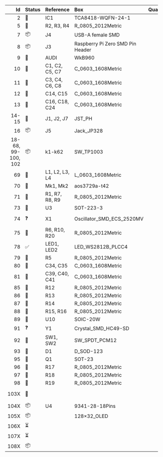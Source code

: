 | Id                 | Status | Reference      | Box                              | Quantity | Description             | Comments                               | Link                                                                                             |
| --:                | :--    | :--            | :--                              | --:      | :--                     | :--                                    | :--                                                                                              |
| 2                  | 🛒     | IC1            | TCA8418-WQFN-24-1                | 1        | TCA8418                 | TCA8418RTWRs                           | <https://www.ti.com/lit/gpn/tca8418>                                                             |
| 5                  | 🛒     | R2, R3, R4     | R\_0805\_2012Metric              | 3        | 4.7k                    |                                        |                                                                                                  |
| 7                  | 📦     | J4             | USB-A female SMD                 | 1        | USB\_A                  |                                        | <https://aliexpress.com/item/32754227092.html>                                                   |
| 8                  | 📦     | J3             | Raspberry Pi Zero SMD Pin Header | 1        | Connector-M\_:RPi\_GPIO |                                        | <https://www.reichelt.at/2-x-20-pin-smd-header-straight-pitch-2-54-sl-2x20g-smd2-54-p51721.html> |
| 9                  | 🛒     | AUDI           | WkB960                           | 1        | WM3960                  |                                        | <https://statics.cirrus.com/pubs/proDatasheet/WM8960_v4.4.pdf>                                   |
| 10                 | 🛒     | C1, C2, C5, C7 | C\_0603\_1608Metric              | 1        | 10μF                    |                                        |                                                                                                  |
| 11                 | 🛒     | C3, C4, C6, C8 | C\_0603\_1608Metric              | 1        | 100nF                   |                                        |                                                                                                  |
| 12                 | 🛒     | C14, C15       | C\_0603\_1608Metric              | 1        | 100μF                   | SMD 1210 / C1210C107M4PACs             |                                                                                                  |
| 13                 | 🛒     | C16, C18, C24  | C\_0603\_1608Metric              | 4        | 33pF                    |                                        |                                                                                                  |
| 14-15              | 🛒     | J1, J2, J7     | JST\_PH                          | 2        | \*Speaker, Batt         | B2B-PH-SM4-TB(LF)(SN)s                 |                                                                                                  |
| 16                 | 📦     | J5             | Jack\_JP328                      | 5        | JACK\_328               |                                        | <https://aliexpress.com/item/32798674012.html>                                                   |
| 18-68, 99-100, 102 | 📦     | k1-k62         | SW\_TP1003                       | 1        |                         | Button 6\*6\*5                         | <https://aliexpress.com/item/32820232659.html>                                                   |
| 69                 | 🛒     | L1, L2, L3, L4 | L\_0603\_1608Metric              | 1        | BLM18BD252SN1           | BLM18BD252SN1Ds                        |                                                                                                  |
| 70                 | 🛒     | Mk1, Mk2       | aos3729a-t42                     | 3        | Aos3729a-t42            | AOS3729A-T42-NXCs                      |                                                                                                  |
| 71                 | 🛒     | R1, R7, R8, R9 | R\_0805\_2012Metric              | 2        | 10R                     |                                        |                                                                                                  |
| 73                 | 🛒     | U3             | SOT-223-3                        | 1        | AP1117-33               | AP1 1 17E33G-13 SOT223s                |                                                                                                  |
| 74                 | ❓     | X1             | Oscillator\_SMD\_ECS\_2520MV     | 2        | JPY2520 24M3.3V         | Oscillator:Oscillator\_SMD\_ECS\_2520M | 💔 <http://www.abracon.com/Oscillators/AS>                                                       |
| 75                 | 🛒     | R6, R10, R20   | R\_0805\_2012Metric              | 6        | 10k                     |                                        |                                                                                                  |
| 78                 | ✅     | LED1, LED2     | LED\_WS2812B\_PLCC4              | 1        | WS2812B\_LED            |                                        |                                                                                                  |
| 79                 | 🛒     | R5             | R\_0805\_2012Metric              | 1        | 300                     | 300Rs                                  |                                                                                                  |
| 80                 | 🛒     | C34, C35       | C\_0603\_1608Metric              | 1        | 22pF                    |                                        |                                                                                                  |
| 81                 | 🛒     | C39, C40, C41  | C\_0603\_1608Metric              | 2        | 10pF                    |                                        |                                                                                                  |
| 85                 | 🛒     | R12            | R\_0805\_2012Metric              | 1        | 470R                    |                                        |                                                                                                  |
| 86                 | 🛒     | R13            | R\_0805\_2012Metric              | 1        | 5k                      | NO 5K. offer 4.99Ks                    |                                                                                                  |
| 87                 | 🛒     | R14            | R\_0805\_2012Metric              | 2        | 1k                      |                                        |                                                                                                  |
| 88                 | 🛒     | R15, R16       | R\_0805\_2012Metric              | 1        | OR                      |                                        |                                                                                                  |
| 89                 | 🛒     | U10            | SOIC-20W                         | 1        | MDP2200-I-SO            | MCP2200-I/SOs                          |                                                                                                  |
| 91                 | ❓     | Y1             | Crystal\_SMD\_HC49-SD            | 1        | 12mHZ                   | 12 MHZ                                 | <https://aliexpress.com/item/32846225923.html>                                                   |
| 92                 | 🛒     | SW1, SW2       | SW\_SPDT\_PCM12                  | 1        | SPST                    |                                        | <https://aliexpress.com/item/32885643326.html>                                                   |
| 93                 | 🛒     | D1             | D\_SOD-123                       | 1        | 1N4001                  | 1N4001 SIWXs                           |                                                                                                  |
| 95                 | 🛒     | Q1             | SOT-23                           | 10       | S9013                   |                                        |                                                                                                  |
| 96                 | 🛒     | R17            | R\_0805\_2012Metric              | 15       | 1K                      |                                        |                                                                                                  |
| 97                 | 🛒     | R18            | R\_0805\_2012Metric              | 2        | 100K                    |                                        |                                                                                                  |
| 98                 | 🛒     | R19            | R\_0805\_2012Metric              | 10       | 12R                     |                                        |                                                                                                  |
| 103X               | 🔗     |                |                                  | 1        | Raspberry Pi Zero W     | No TH Headers                          | <https://www.berrybase.de/detail/index/sArticle/4215?src=raspberrypi>                            |
| 104X               | 📦     | U4             | 9341-28-18Pins                   | 1        | ILI9341 SPI             | TFT 2.8” no-touch                      |                                                                                                  |
| 105X               | 📦     |                | 128×32\_OLED                     | 1        | 128×32 I2C OLED         | I2C                                    | <https://www.aliexpress.com/item/32861875681.html>                                               |
| 106X               | ⏳     |                |                                  |          | LoRa E32 UART           |                                        | <https://www.aliexpress.com/item/32791508935.html>                                               |
| 107X               | ⏳     |                |                                  |          | SIM5320                 | GSM GPS                                | <https://www.aliexpress.com/item/32885664207.html>                                               |
| 108X               | 📦     |                |                                  |          |                         | Battery Charger                        | <https://www.aliexpress.com/item/1005001581000751.html>                                          |
